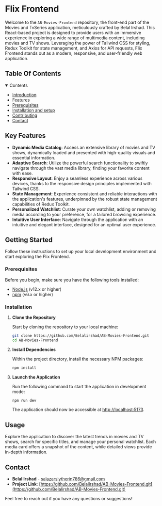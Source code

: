 # Flix Frontend

Welcome to the `AB-Movies-Frontend` repository, the front-end part of the Movies and TvSeries application, meticulously crafted by Belal Irshad. This React-based project is designed to provide users with an immersive experience in exploring a wide range of multimedia content, including movies and TV shows. Leveraging the power of Tailwind CSS for styling, Redux Toolkit for state management, and Axios for API requests, Flix Frontend stands out as a modern, responsive, and user-friendly web application.

## Table Of Contents

<details open><summary>Contents</summary>

- [Introduction](#flix-frontend)
- [Features](#key-features)
- [Prerequisites](#prerequisites)
- [Installation and setup](#installation)
- [Contributing](#contributing)
- [Contact](#contact)

</details>

## Key Features

- **Dynamic Media Catalog**: Access an extensive library of movies and TV shows, dynamically loaded and presented with high-quality visuals and essential information.
- **Adaptive Search**: Utilize the powerful search functionality to swiftly navigate through the vast media library, finding your favorite content with ease.
- **Responsive Layout**: Enjoy a seamless experience across various devices, thanks to the responsive design principles implemented with Tailwind CSS.
- **State Management**: Experience consistent and reliable interactions with the application's features, underpinned by the robust state management capabilities of Redux Toolkit.
- **Personalized Watchlist**: Curate your own watchlist, adding or removing media according to your preference, for a tailored browsing experience.
- **Intuitive User Interface**: Navigate through the application with an intuitive and elegant interface, designed for an optimal user experience.

## Getting Started

Follow these instructions to set up your local development environment and start exploring the Flix Frontend.

### Prerequisites

Before you begin, make sure you have the following tools installed:

- [Node.js](https://nodejs.org/en/download/) (v12.x or higher)
- [npm](https://www.npmjs.com/get-npm) (v6.x or higher)

### Installation

1. **Clone the Repository**

   Start by cloning the repository to your local machine:

   ```bash
   git clone https://github.com/Belalirshad/AB-Movies-Frontend.git
   cd AB-Movies-Frontend
   ```

2. **Install Dependencies**

   Within the project directory, install the necessary NPM packages:

   ```bash
   npm install
   ```

3. **Launch the Application**

   Run the following command to start the application in development mode:

   ```bash
   npm run dev
   ```

   The application should now be accessible at [http://localhost:5173](http://localhost:5173).

## Usage

Explore the application to discover the latest trends in movies and TV shows, search for specific titles, and manage your personal watchlist. Each media card offers a snapshot of the content, while detailed views provide in-depth information.


## Contact

- **Belal Irshad** - [salazarslytherin786@gmail.com](mailto:salazarslytherin786@gmail.com)
- **Project Link**: [https://github.com/Belalirshad/AB-Movies-Frontend.git](https://github.com/Belalirshad/AB-Movies-Frontend.git)

Feel free to reach out if you have any questions or suggestions!
